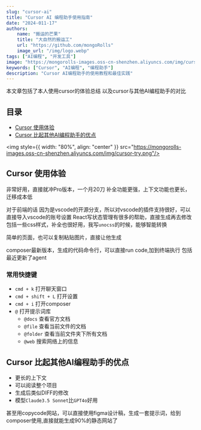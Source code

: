 ```yaml
---
slug: "cursor-ai"
title: "Cursor AI 编程助手使用指南"
date: "2024-011-17"
authors:
    name: "搬运的芒果"
    title: "大自然的搬运工"
    url: "https://github.com/mongoRolls"
    image_url: "/img/logo.webp"
tags: ["AI编程", "开发工具"]
image: "https://mongorolls-images.oss-cn-shenzhen.aliyuncs.com/img/cursor-1.png"
keywords: ["Cursor", "AI编程", "编程助手"]
description: "Cursor AI编程助手的使用教程和最佳实践"
---
```


本文章包括了本人使用cursor的体验总结
以及cursor与其他AI编程助手的对比

<!-- truncate -->

## 目录

- [Cursor 使用体验](#cursor-使用体验)
- [Cursor 比起其他AI编程助手的优点](#cursor-比起其他AI编程助手的优点)

<img style={{ width: "80%", align: "center" }} src="https://mongorolls-images.oss-cn-shenzhen.aliyuncs.com/img/cursor-try.png"/>

## Cursor 使用体验

非常好用，直接就冲Pro版本，一个月20刀
补全功能更强，上下文功能也更长，迁移成本低

对于前端的话
因为是vscode的开源分支，所以对vscode的插件支持很好，可以直接导入vscode的账号设置
React写状态管理有很多的帮助，直接生成再去修改
包括一些css样式，补全也很好用，我写`unocss`的时候，能够智能转换

简单的页面，也可以复制粘贴图片，直接让他生成

composer最新版本，生成的代码命令行，可以直接run code,加到终端执行
包括最近更新了agent

### 常用快捷键

- `cmd + k` 打开聊天窗口
- `cmd + shift + L` 打开设置
- `cmd + i` 打开composer
- `@` 打开提示词库
  - `@docs` 查看官方文档
  - `@file` 查看当前文件的文档
  - `@folder` 查看当前文件夹下所有文档
  - `@web` 搜索网络上的信息

## Cursor 比起其他AI编程助手的优点

- 更长的上下文
- 可以阅读整个项目
- 生成后类似DIFF的修改
- 模型`Claude3.5 Sonnet`比`GPT4o`好用

甚至用copycode网站，可以直接使用figma设计稿，生成一套提示词，给到composer使用,直接就能生成90%的静态网站了